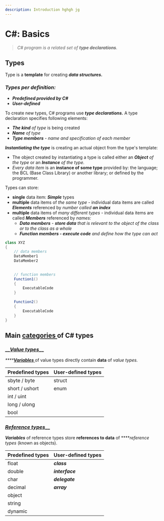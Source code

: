 ```yaml
---
description: Introduction hghgh jg
---
```


# C\#: Basics

> _C\# program is a related set of **type declarations**._

## Types

Type is a **template** for creating _**data structures.**_  

### _Types per definition:_

* _**Predefined provided by C\#**_
* _**User-defined**_

To create new types, C\# programs use _**type declarations.**_  A type declaration specifies following elements:

* _**The kind**_ _of type_ is being created
* _**Name** of type_
* _**Type members**  - name and specification of each member_

_**Instantiating the type**_ is creating an actual object from the type's template:

* The object created by instantiating a type is called either an _**Object** of the type_ or an _**Instance** of the type._
* _Every data item_ is an **instance of some type** provided by: the language; the BCL \(Base Class Library\) or another library; or defined by the programmer.

Types can store:

* **single** data item: _**Simple**_ types
* **multiple** data items of _the same type_ - individual data items are called _**Elements**_ referenced by _number called **an index**_
* **multiple** data items of _many different types_ - individual data items are called _**Members**_ referenced by _names:_
  * _**Data members** - **store data** that is relevant to the object of the class or to the class as a whole_
  * _**Function members - execute code** and define how the type can act_

```csharp
class XYZ 
{
    // data members
    DataMember1
    DataMember2
    
    
    // function members
    Function1()
    {
        ExecutableCode
    }
    
    Function2()
    {
        ExecutableCode
    }
}
```

## Main [categories ](https://docs.microsoft.com/en-us/dotnet/csharp/tour-of-csharp/types-and-variables)of C\# types

### \_\_[_Value types_](https://docs.microsoft.com/en-us/dotnet/csharp/language-reference/builtin-types/value-types)\_\_

_\*\*\*\*_[_**Variables**_ ](variables-and-conditionals/basic-variables.md)of value types directly contain **data** of _value types._

| Predefined types | User-defined types |
| :--- | :--- |
| sbyte / byte | struct |
| short / ushort | enum |
| int / uint |  |
| long / ulong |  |
| bool |  |

### [_Reference types_](https://docs.microsoft.com/en-us/dotnet/csharp/language-reference/keywords/reference-types)\_\_

_**Variables**_ of reference types store **references to data** of ****_reference types_ \(known as objects\).

| Predefined types | User-defined types |
| :--- | :--- |
| float | _**class**_ |
| double | _**interface**_ |
| char | _**delegate**_ |
| decimal | _**array**_ |
| object  |  |
| string |  |
| dynamic |  |

